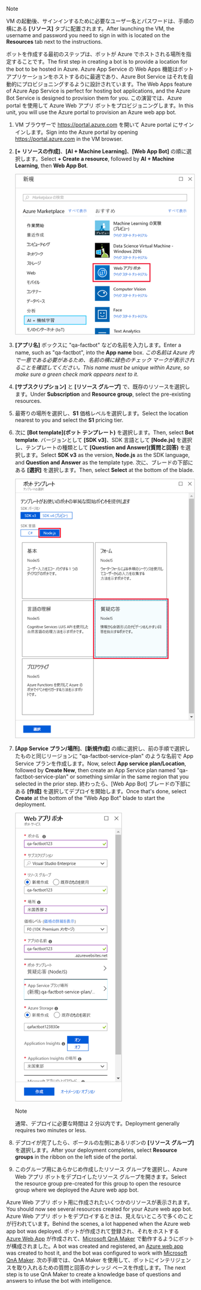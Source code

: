 > [!NOTE]
> <span data-ttu-id="b7396-101">VM の起動後、サインインするために必要なユーザー名とパスワードは、手順の横にある **[リソース]** タブに配置されます。</span><span class="sxs-lookup"><span data-stu-id="b7396-101">After launching the VM, the username and password you need to sign in with is located on the **Resources** tab next to the instructions.</span></span>

<span data-ttu-id="b7396-102">ボットを作成する最初のステップは、ボットが Azure でホストされる場所を指定することです。</span><span class="sxs-lookup"><span data-stu-id="b7396-102">The first step in creating a bot is to provide a location for the bot to be hosted in Azure.</span></span> <span data-ttu-id="b7396-103">Azure App Service の Web Apps 機能はボット アプリケーションをホストするのに最適であり、Azure Bot Service はそれを自動的にプロビジョニングするように設計されています。</span><span class="sxs-lookup"><span data-stu-id="b7396-103">The Web Apps feature of Azure App Service is perfect for hosting bot applications, and the Azure Bot Service is designed to provision them for you.</span></span> <span data-ttu-id="b7396-104">この演習では、Azure portal を使用して Azure Web アプリ ボットをプロビジョニングします。</span><span class="sxs-lookup"><span data-stu-id="b7396-104">In this unit, you will use the Azure portal to provision an Azure web app bot.</span></span>

1. <span data-ttu-id="b7396-105">VM ブラウザーで https://portal.azure.com を開いて Azure portal にサインインします。</span><span class="sxs-lookup"><span data-stu-id="b7396-105">Sign into the Azure portal by opening https://portal.azure.com in the VM browser.</span></span>

1. <span data-ttu-id="b7396-106">**[+ リソースの作成]**、**[AI + Machine Learning]**、**[Web App Bot]** の順に選択します。</span><span class="sxs-lookup"><span data-stu-id="b7396-106">Select **+ Create a resource**, followed by **AI + Machine Learning**, then **Web App Bot**.</span></span>

    ![Web App Bot リソースの種類が強調表示されている [リソースの作成] ブレードを示す Azure portal のスクリーンショット。](../media/2-new-bot-service.png)

1. <span data-ttu-id="b7396-108">**[アプリ名]** ボックスに "qa-factbot" などの名前を入力します。</span><span class="sxs-lookup"><span data-stu-id="b7396-108">Enter a name, such as "qa-factbot", into the **App name** box.</span></span> <span data-ttu-id="b7396-109">*この名前は Azure 内で一意である必要があるため、名前の横に緑色のチェック マークが表示されることを確認してください。*</span><span class="sxs-lookup"><span data-stu-id="b7396-109">*This name must be unique within Azure, so make sure a green check mark appears next to it.*</span></span>

1. <span data-ttu-id="b7396-110">**[サブスクリプション]** と **[リソース グループ]** で、既存のリソースを選択します。</span><span class="sxs-lookup"><span data-stu-id="b7396-110">Under **Subscription** and **Resource group**, select the pre-existing resources.</span></span>

1. <span data-ttu-id="b7396-111">最寄りの場所を選択し、**S1** 価格レベルを選択します。</span><span class="sxs-lookup"><span data-stu-id="b7396-111">Select the location nearest to you and select the **S1** pricing tier.</span></span>

1. <span data-ttu-id="b7396-112">次に **[Bot template]\(ボット テンプレート\)** を選択します。</span><span class="sxs-lookup"><span data-stu-id="b7396-112">Then, select **Bot template**.</span></span> <span data-ttu-id="b7396-113">バージョンとして **[SDK v3]**、SDK 言語として **[Node.js]** を選択し、テンプレートの種類として **[Question and Answer]\(質問と回答\)** を選択します。</span><span class="sxs-lookup"><span data-stu-id="b7396-113">Select **SDK v3** as the version, **Node.js** as the SDK language, and **Question and Answer** as the template type.</span></span> <span data-ttu-id="b7396-114">次に、ブレードの下部にある **[選択]** を選択します。</span><span class="sxs-lookup"><span data-stu-id="b7396-114">Then, select **Select** at the bottom of the blade.</span></span>

    ![Node.js SDK 言語と質問と回答のテンプレート オプションが強調表示されている、ボット作成プロセスの [Bot template]\(ボット テンプレート\) ブレードを示す Azure portal のスクリーンショット。](../media/2-portal-select-template.png)

1. <span data-ttu-id="b7396-116">**[App Service プラン/場所]**、**[新規作成]** の順に選択し、前の手順で選択したものと同じリージョンに "qa-factbot-service-plan" のような名前で App Service プランを作成します。</span><span class="sxs-lookup"><span data-stu-id="b7396-116">Now, select **App service plan/Location**, followed by **Create New**, then create an App Service plan named "qa-factbot-service-plan" or something similar in the same region that you selected in the prior step.</span></span> <span data-ttu-id="b7396-117">終わったら、[Web App Bot] ブレードの下部にある **[作成]** を選択してデプロイを開始します。</span><span class="sxs-lookup"><span data-stu-id="b7396-117">Once that's done, select **Create** at the bottom of the "Web App Bot" blade to start the deployment.</span></span>

    ![新しい Web App Bot のサンプル構成ブレードを示す Azure portal のスクリーンショット。](../media/2-portal-start-bot-creation.png)

    > [!NOTE]
    > <span data-ttu-id="b7396-119">通常、デプロイに必要な時間は 2 分以内です。</span><span class="sxs-lookup"><span data-stu-id="b7396-119">Deployment generally requires two minutes or less.</span></span>

1. <span data-ttu-id="b7396-120">デプロイが完了したら、ポータルの左側にあるリボンの **[リソース グループ]** を選択します。</span><span class="sxs-lookup"><span data-stu-id="b7396-120">After your deployment completes, select **Resource groups** in the ribbon on the left side of the portal.</span></span>
1. <span data-ttu-id="b7396-121">このグループ用にあらかじめ作成したリソース グループを選択し、Azure Web アプリ ボットをデプロイしたリソース グループを開きます。</span><span class="sxs-lookup"><span data-stu-id="b7396-121">Select the resource group pre-created for this group to open the resource group where we deployed the Azure web app bot.</span></span>

<span data-ttu-id="b7396-122">Azure Web アプリ ボット用に作成されたいくつかのリソースが表示されます。</span><span class="sxs-lookup"><span data-stu-id="b7396-122">You should now see several resources created for your Azure web app bot.</span></span> <span data-ttu-id="b7396-123">Azure Web アプリ ボットをデプロイするときは、見えないところで多くのことが行われています。</span><span class="sxs-lookup"><span data-stu-id="b7396-123">Behind the scenes, a lot happened when the Azure web app bot was deployed.</span></span> <span data-ttu-id="b7396-124">ボットが作成されて登録され、それをホストする [Azure Web App](https://azure.microsoft.com/services/app-service/web/) が作成されて、[Microsoft QnA Maker](https://www.qnamaker.ai/) で動作するようにボットが構成されました。</span><span class="sxs-lookup"><span data-stu-id="b7396-124">A bot was created and registered, an [Azure web app](https://azure.microsoft.com/services/app-service/web/) was created to host it, and the bot was configured to work with [Microsoft QnA Maker](https://www.qnamaker.ai/).</span></span> <span data-ttu-id="b7396-125">次の手順では、QnA Maker を使用して、ボットにインテリジェンスを取り入れるための質問と回答のナレッジ ベースを作成します。</span><span class="sxs-lookup"><span data-stu-id="b7396-125">The next step is to use QnA Maker to create a knowledge base of questions and answers to infuse the bot with intelligence.</span></span>
